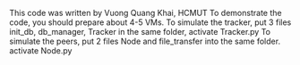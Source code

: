 This code was written by Vuong Quang Khai, HCMUT
To demonstrate the code, you should prepare about 4-5 VMs.
To simulate the tracker, put 3 files init_db, db_manager, Tracker in the same folder, activate Tracker.py
To simulate the peers, put 2 files Node and file_transfer into the same folder. activate Node.py 
